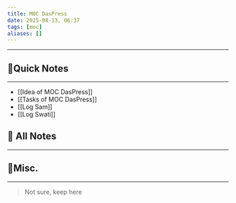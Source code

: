 ```yaml
---
title: MOC DasPress
date: 2025-08-13, 06:37
tags: [moc]
aliases: []
---
```

____
## 🚀Quick Notes
---
- [[Idea of MOC DasPress]]
- [[Tasks of MOC DasPress]]
- [[Log Sam]]
- [[Log Swati]]

## 📝 All Notes
---





## 📒Misc.
---
>Not sure, keep here

